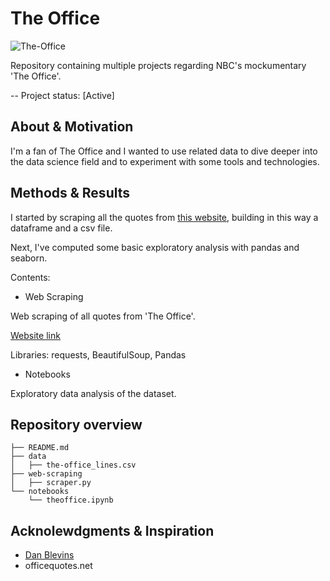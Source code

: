 # The Office

![The-Office](https://artesettima.it/wp-content/uploads/2021/01/top-of-story-michael-scott-image.jpg)

Repository containing multiple projects regarding NBC's mockumentary 'The Office'.

-- Project status: [Active]

## About & Motivation

I'm a fan of The Office and I wanted to use related data to dive deeper into the data science field and to experiment with some tools and technologies.

## Methods & Results

<!-- (Provide more detailed overview of the project. Talk a bit about your data sources and what questions and hypothesis you are exploring. What specific data analysis/visualization and modelling work are you using to solve the problem? What blockers and challenges are you facing? Feel free to number or bullet point things here) -->

I started by scraping all the quotes from [this website](https://www.officequotes.net/), building in this way a dataframe and a csv file.

Next, I've computed some basic exploratory analysis with pandas and seaborn.

Contents:

- Web Scraping

Web scraping of all quotes from 'The Office'.

[Website link](https://www.officequotes.net/)

Libraries: requests, BeautifulSoup, Pandas

- Notebooks

Exploratory data analysis of the dataset.

## Repository overview

```
├── README.md
├── data
│   ├── the-office_lines.csv
├── web-scraping
│   ├── scraper.py
└── notebooks
    └── theoffice.ipynb
```

## Acknolewdgments & Inspiration

- [Dan Blevins](github.com/danblevins)
- officequotes.net